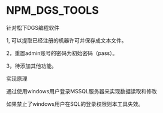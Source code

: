 # NPM_DGS_TOOLS
<h>针对松下DGS编程软件</h>
<p>1, 可以提取已经注册的机器许可并保存成文本文件。</P>
<p>2，重置admin账号的密码为初始密码（pass）。</P>
<p>3，待添加其他功能。</P>

<h>实现原理</h>
<P>通过使用windows用户登录MSSQL服务器来实现数据读取和修改</P><P>如果禁止了windows用户在SQL的登录权限则本工具失效。</P>
